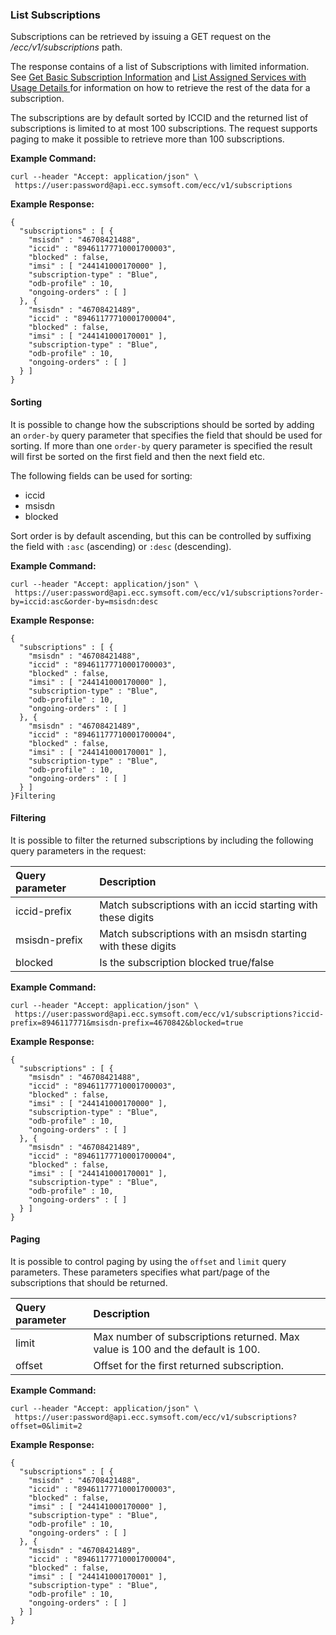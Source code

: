 ### List Subscriptions

Subscriptions can be retrieved by issuing a GET request on the _/ecc/v1/subscriptions_ path.

The response contains of a list of Subscriptions with limited information. See [Get Basic Subscription Information](/get_basic_subscription_information.md) and [List Assigned Services with Usage Details ](/list_assigned_services_with_usage_details.md)for information on how to retrieve the rest of the data for a subscription.

The subscriptions are by default sorted by ICCID and the returned list of subscriptions is limited to at most 100 subscriptions. The request supports paging to make it possible to retrieve more than 100 subscriptions.

**Example Command:**

```
curl --header "Accept: application/json" \
 https://user:password@api.ecc.symsoft.com/ecc/v1/subscriptions
```

**Example Response:**

```
{
  "subscriptions" : [ {
    "msisdn" : "46708421488",
    "iccid" : "89461177710001700003",
    "blocked" : false,
    "imsi" : [ "244141000170000" ],
    "subscription-type" : "Blue",
    "odb-profile" : 10,
    "ongoing-orders" : [ ]
  }, {
    "msisdn" : "46708421489",
    "iccid" : "89461177710001700004",
    "blocked" : false,
    "imsi" : [ "244141000170001" ],
    "subscription-type" : "Blue",
    "odb-profile" : 10,
    "ongoing-orders" : [ ]
  } ]
}
```

#### Sorting

It is possible to change how the subscriptions should be sorted by adding an `order-by` query parameter that specifies the field that should be used for sorting. If more than one `order-by` query parameter is specified the result will first be sorted on the first field and then the next field etc.

The following fields can be used for sorting:

* iccid
* msisdn
* blocked

Sort order is by default ascending, but this can be controlled by suffixing the field with `:asc` \(ascending\) or `:desc` \(descending\).

**Example Command:**

```
curl --header "Accept: application/json" \
 https://user:password@api.ecc.symsoft.com/ecc/v1/subscriptions?order-by=iccid:asc&order-by=msisdn:desc
```

**Example Response:**

```
{
  "subscriptions" : [ {
    "msisdn" : "46708421488",
    "iccid" : "89461177710001700003",
    "blocked" : false,
    "imsi" : [ "244141000170000" ],
    "subscription-type" : "Blue",
    "odb-profile" : 10,
    "ongoing-orders" : [ ]
  }, {
    "msisdn" : "46708421489",
    "iccid" : "89461177710001700004",
    "blocked" : false,
    "imsi" : [ "244141000170001" ],
    "subscription-type" : "Blue",
    "odb-profile" : 10,
    "ongoing-orders" : [ ]
  } ]
}Filtering
```

#### Filtering

It is possible to filter the returned subscriptions by including the following query parameters in the request:

| Query parameter | Description |
| :--- | :--- |
| iccid-prefix | Match subscriptions with an iccid starting with these digits |
| msisdn-prefix | Match subscriptions with an msisdn starting with these digits |
| blocked | Is the subscription blocked true/false |

**Example Command:**

```
curl --header "Accept: application/json" \
 https://user:password@api.ecc.symsoft.com/ecc/v1/subscriptions?iccid-prefix=8946117771&msisdn-prefix=4670842&blocked=true
```

**Example Response:**

```
{
  "subscriptions" : [ {
    "msisdn" : "46708421488",
    "iccid" : "89461177710001700003",
    "blocked" : false,
    "imsi" : [ "244141000170000" ],
    "subscription-type" : "Blue",
    "odb-profile" : 10,
    "ongoing-orders" : [ ]
  }, {
    "msisdn" : "46708421489",
    "iccid" : "89461177710001700004",
    "blocked" : false,
    "imsi" : [ "244141000170001" ],
    "subscription-type" : "Blue",
    "odb-profile" : 10,
    "ongoing-orders" : [ ]
  } ]
}
```

#### Paging

It is possible to control paging by using the `offset` and `limit` query parameters. These parameters specifies what part/page of the subscriptions that should be returned.

| Query parameter | Description |
| :--- | :--- |
| limit | Max number of subscriptions returned. Max value is 100 and the default is 100. |
| offset | Offset for the first returned subscription. |

**Example Command:**

```
curl --header "Accept: application/json" \
 https://user:password@api.ecc.symsoft.com/ecc/v1/subscriptions?offset=0&limit=2
```

**Example Response:**

```
{
  "subscriptions" : [ {
    "msisdn" : "46708421488",
    "iccid" : "89461177710001700003",
    "blocked" : false,
    "imsi" : [ "244141000170000" ],
    "subscription-type" : "Blue",
    "odb-profile" : 10,
    "ongoing-orders" : [ ]
  }, {
    "msisdn" : "46708421489",
    "iccid" : "89461177710001700004",
    "blocked" : false,
    "imsi" : [ "244141000170001" ],
    "subscription-type" : "Blue",
    "odb-profile" : 10,
    "ongoing-orders" : [ ]
  } ]
}
```



